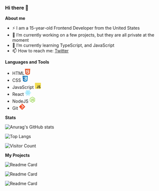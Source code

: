 ### Hi there 👋


**About me**
- ⚡ I am a 15-year-old Frontend Developer from the United States
- 🔭 I’m currently working on a few projects, but they are all private at the moment
- 🌱 I’m currently learning TypeScript, and JavaScript
- 📫 How to reach me: [Twitter](https://twitter.com/zappexe)




**Languages and Tools**

- HTML<img src="https://raw.githubusercontent.com/devicons/devicon/master/icons/html5/html5-original.svg" alt="HTML5" width="20" height="20"/>
- CSS <img src="https://raw.githubusercontent.com/devicons/devicon/master/icons/css3/css3-original.svg" alt="CSS3" width="20" height="20"/>
- JavaScript <img src="https://raw.githubusercontent.com/devicons/devicon/master/icons/javascript/javascript-original.svg" alt="JavaScript" width="20" height="20"/>
- React <img src="https://raw.githubusercontent.com/devicons/devicon/master/icons/react/react-original.svg" alt="React" width="20" height="20"/>
- NodeJS <img src="https://raw.githubusercontent.com/devicons/devicon/master/icons/nodejs/nodejs-original.svg" alt="Node.js" width="20" height="20"/>
- Git <img src="https://raw.githubusercontent.com/devicons/devicon/master/icons/git/git-original.svg" alt="Git" width="20" height="20"/> 

**Stats**

![Anurag's GitHub stats](https://github-readme-stats.vercel.app/api?username=seanscott565&count_private=true&theme=dark&show_icons=true&hide_border=true)

![Top Langs](https://github-readme-stats.vercel.app/api/top-langs/?username=seanscott565&theme=dark&layout=compact&hide_border=true)

![Visitor Count](https://profile-counter.glitch.me/seanscott565/count.svg)





**My Projects**

![Readme Card](https://github-readme-stats.vercel.app/api/pin/?username=seanscott565&repo=snake&theme=dark&hide_border=true)

![Readme Card](https://github-readme-stats.vercel.app/api/pin/?username=seanscott565&repo=Weather-App&theme=dark&hide_border=true)

![Readme Card](https://github-readme-stats.vercel.app/api/pin/?username=seanscott565&repo=burny-frontend&theme=dark&hide_border=true)



